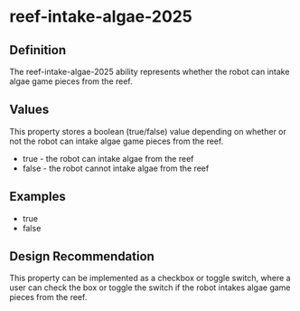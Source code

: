 # reef-intake-algae-2025

## Definition
The reef-intake-algae-2025 ability represents whether the robot can intake algae game pieces from the reef.

## Values
This property stores a boolean (true/false) value depending on whether or not the robot can intake algae game pieces from the reef.
- true - the robot can intake algae from the reef
- false - the robot cannot intake algae from the reef

## Examples
- true
- false

## Design Recommendation
This property can be implemented as a checkbox or toggle switch, where a user can check the box or toggle the switch if the robot intakes algae game pieces from the reef.